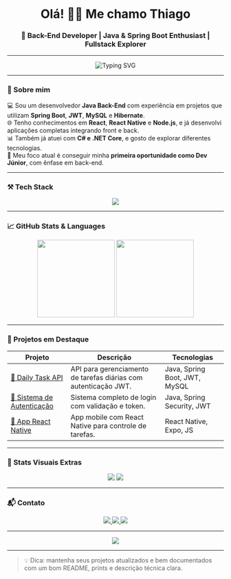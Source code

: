 <h1 align="center">Olá! 👋🏼 Me chamo Thiago</h1>
<h3 align="center">🚀 Back-End Developer | Java & Spring Boot Enthusiast | Fullstack Explorer</h3>

---

<div align="center">
  <img src="https://readme-typing-svg.herokuapp.com?font=Fira+Code&size=22&pause=1000&color=F7F7F7&center=true&vCenter=true&width=435&lines=System.out.println(%22Hello+World!%22);Olá%2C+meu+nome+é+Thiago;Sou+desenvolvedor+Java+Spring+Boot;🧑‍💻" alt="Typing SVG" />
</div>

---

### 🧠 Sobre mim

💻 Sou um desenvolvedor **Java Back-End** com experiência em projetos que utilizam **Spring Boot**, **JWT**, **MySQL** e **Hibernate**.  
🌐 Tenho conhecimentos em **React**, **React Native** e **Node.js**, e já desenvolvi aplicações completas integrando front e back.  
📊 Também já atuei com **C# e .NET Core**, e gosto de explorar diferentes tecnologias.  
🎯 Meu foco atual é conseguir minha **primeira oportunidade como Dev Júnior**, com ênfase em back-end.

---

### ⚒️ Tech Stack

<div align="center">
  <img src="https://skillicons.dev/icons?i=java,spring,hibernate,mysql,react,ts,js,html,css,git,github,nodejs,dotnet,csharp" />
</div>

---

### 📈 GitHub Stats & Languages

<div align="center">
  <img src="https://github-readme-stats.vercel.app/api?username=Th1ago23&show_icons=true&theme=radical&count_private=true&hide_border=true" height="180" />
  <img src="https://github-readme-stats.vercel.app/api/top-langs/?username=Th1ago23&layout=compact&theme=radical&hide_border=true&langs_count=8" height="180"/>
</div>

---

### 📌 Projetos em Destaque

| Projeto | Descrição | Tecnologias |
|--------|-----------|-------------|
| [🧾 Daily Task API](https://github.com/Th1ago23/Daily-Task-API) | API para gerenciamento de tarefas diárias com autenticação JWT. | Java, Spring Boot, JWT, MySQL |
| [🔐 Sistema de Autenticação](https://github.com/Th1ago23/Auth-System) | Sistema completo de login com validação e token. | Java, Spring Security, JWT |
| [📱 App React Native](https://github.com/Th1ago23/ReactNativeApp) | App mobile com React Native para controle de tarefas. | React Native, Expo, JS |

---

### 🧩 Stats Visuais Extras

<div align="center">
  <img src="https://github-profile-summary-cards.vercel.app/api/cards/profile-details?username=Th1ago23&theme=tokyonight" />
  <img src="https://github-readme-streak-stats.herokuapp.com?user=Th1ago23&theme=radical&hide_border=true" />
</div>

---

### 📬 Contato

<div align="center">
  <a href="mailto:thiago.peixots@gmail.com">
    <img src="https://img.shields.io/badge/Gmail-D14836?style=for-the-badge&logo=gmail&logoColor=white" />
  </a>
  <a href="https://www.linkedin.com/in/thiagopeixotosantos/">
    <img src="https://img.shields.io/badge/LinkedIn-0A66C2?style=for-the-badge&logo=linkedin&logoColor=white" />
  </a>
  <a href="https://github.com/Th1ago23">
    <img src="https://img.shields.io/badge/GitHub-000?style=for-the-badge&logo=github&logoColor=white" />
  </a>
</div>

---

<div align="center">
  <img src="https://quotes-github-readme.vercel.app/api?type=horizontal&theme=radical" />
</div>

---

> 💡 Dica: mantenha seus projetos atualizados e bem documentados com um bom README, prints e descrição técnica clara.

